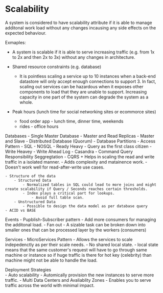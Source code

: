 # Scalability

A system is considered to have scalability attribute if it is able to manage additonal work load without any changes incausing any side effects on the expected behaviour. 

Exmaples:
 - A system is scalable if it is able to serve increasing traffic (e.g. from 1x to 2x and then 2x to 3x) without any changes in architecture.

- Shared resource constraints (e.g. database)
	- It is pointless scaling a service up to 10 instances when a back-end datastore will only accept enough connections to support 3. In fact, scaling out services can be hazardous when it exposes other components to load that they are unable to support. Increasing capacity in one part of the system can degrade the system as a whole.
 - Peak hours (lunch time for social networking sites or ecommorce sites)
	- food order app - lunch time, dinner time, weekends
	- rides - office hours

Databases
    - Single Master Database
    - Master and Read Replicas
    - Master and Slave
    - Distributed Database (Quorum)
    - Database Partitions
    - Access Pattern
        - SQL
        - NOSQL
    - Ready Heavy
        - Query as the first class citizen
    - Write Heavey
        - Write Ahead Log - Casandra
    - Command Query Responsibility Seggregtation - CQRS
        + Helps in scaling the read and write traffic in a isolated manner.
        - Adds complexity and matainence work. 
        - Doesn't work well for read-after-write use cases.

    - Structure of the data
        - Structured Data
            - Normalized tables in SQL could lead to more joins and might create scalability if Query / Seconds reaches certain thresholds.
            - Index plays a critical part for lookups.
                - Avoid full table scan.
        - Unstructured Data
            - Possible to design the data model as per database query
    - ACID vs BASE

Events
    - Pupblish-Subscriber pattern
        - Add more consumers for managing the additonal load.
    - Fan out
        - A sizable task can be broken down into smaller ones that can be processed layer by the workers (consumers)


Services
    - MicroServices Pattern
        - Allows the services to scale indepedenctly as per their scale needs.
    - No shared local state.
	    - local state means that the same customer's request will have to go through same machine or instance so if huge traffic is there for hot key (celebrity) than machine might not be able to handle the load.
        
Deployment Strategies     
    - Auto scalability
        - Automically provision the new instances to serve more traffic.
    - Multi Data Centers and Avaliablity Zones
        -  Enables you to serve traffic across the world with minimal impact.
    